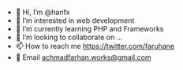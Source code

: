 - 👋 Hi, I’m @hanfx
- 👀 I’m interested in web development
- 🌱 I’m currently learning PHP and Frameworks
- 💞️ I’m looking to collaborate on ...
- 📫 How to reach me https://twitter.com/faruhane
- 📩 Email achmadfarhan.works@gmail.com
<!---
hanfx/hanfx is a ✨ special ✨ repository because its `README.md` (this file) appears on your GitHub profile.
You can click the Preview link to take a look at your changes.
--->
